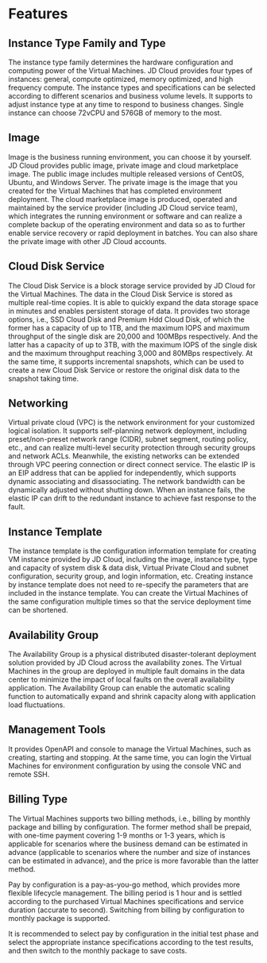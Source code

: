 # Features
## Instance Type Family and Type
The instance type family determines the hardware configuration and computing power of the Virtual Machines. JD Cloud provides four types of instances: general, compute optimized, memory optimized, and high frequency compute. The instance types and specifications can be selected according to different scenarios and business volume levels. It supports to adjust instance type at any time to respond to business changes. Single instance can choose 72vCPU and 576GB of memory to the most.
## Image
Image is the business running environment, you can choose it by yourself. JD Cloud provides public image, private image and cloud marketplace image.
The public image includes multiple released versions of CentOS, Ubuntu, and Windows Server. The private image is the image that you created for the Virtual Machines that has completed environment deployment. The cloud marketplace image is produced, operated and maintained by the service provider (including JD Cloud service team), which integrates the running environment or software and can realize a complete backup of the operating environment and data so as to further enable service recovery or rapid deployment in batches. You can also share the private image with other JD Cloud accounts.
## Cloud Disk Service
The Cloud Disk Service is a block storage service provided by JD Cloud for the Virtual Machines. The data in the Cloud Disk Service is stored as multiple real-time copies. It is able to quickly expand the data storage space in minutes and enables persistent storage of data. It provides two storage options, i.e., SSD Cloud Disk and Premium Hdd Cloud Disk, of which the former has a capacity of up to 1TB, and the maximum IOPS and maximum throughput of the single disk are 20,000 and 100MBps respectively. And the latter has a capacity of up to 3TB, with the maximum IOPS of the single disk and the maximum throughput reaching 3,000 and 80MBps respectively. At the same time, it supports incremental snapshots, which can be used to create a new Cloud Disk Service or restore the original disk data to the snapshot taking time.
## Networking
Virtual private cloud (VPC) is the network environment for your customized logical isolation. It supports self-planning network deployment, including preset/non-preset network range (CIDR), subnet segment, routing policy, etc., and can realize multi-level security protection through security groups and network ACLs. Meanwhile, the existing networks can be extended through VPC peering connection or direct connect service. The elastic IP is an EIP address that can be applied for independently, which supports dynamic associating and disassociating. The network bandwidth can be dynamically adjusted without shutting down. When an instance fails, the elastic IP can drift to the redundant instance to achieve fast response to the fault.
## Instance Template
The instance template is the configuration information template for creating VM instance provided by JD Cloud, including the image, instance type, type and capacity of system disk & data disk, Virtual Private Cloud and subnet configuration, security group, and login information, etc. Creating instance by instance template does not need to re-specify the parameters that are included in the instance template. You can create the Virtual Machines of the same configuration multiple times so that the service deployment time can be shortened.
## Availability Group
The Availability Group is a physical distributed disaster-tolerant deployment solution provided by JD Cloud across the availability zones. The Virtual Machines in the group are deployed in multiple fault domains in the data center to minimize the impact of local faults on the overall availability application. The Availability Group can enable the automatic scaling function to automatically expand and shrink capacity along with application load fluctuations.
## Management Tools
It provides OpenAPI and console to manage the Virtual Machines, such as creating, starting and stopping. At the same time, you can login the Virtual Machines for environment configuration by using the console VNC and remote SSH.
## Billing Type
The Virtual Machines supports two billing methods, i.e., billing by monthly package and billing by configuration. The former method shall be prepaid, with one-time payment covering 1-9 months or 1-3 years, which is applicable for scenarios where the business demand can be estimated in advance (applicable to scenarios where the number and size of instances can be estimated in advance), and the price is more favorable than the latter method.

Pay by configuration is a pay-as-you-go method, which provides more flexible lifecycle management. The billing period is 1 hour and is settled according to the purchased Virtual Machines specifications and service duration (accurate to second). Switching from billing by configuration to monthly package is supported.

It is recommended to select pay by configuration in the initial test phase and select the appropriate instance specifications according to the test results, and then switch to the monthly package to save costs.